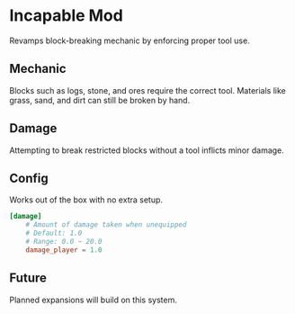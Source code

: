 # Incapable Mod

Revamps block-breaking mechanic by enforcing proper tool use.

## Mechanic
Blocks such as logs, stone, and ores require the correct tool. Materials like grass, sand, and dirt can still be broken by hand.

## Damage
Attempting to break restricted blocks without a tool inflicts minor damage.

## Config
Works out of the box with no extra setup.
```toml
[damage]
	# Amount of damage taken when unequipped
	# Default: 1.0
	# Range: 0.0 ~ 20.0
	damage_player = 1.0
```

## Future
Planned expansions will build on this system.
